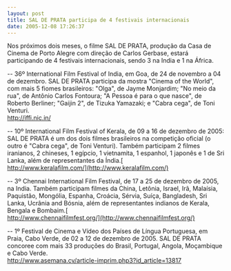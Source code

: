 ```yaml
---
layout: post
title: SAL DE PRATA participa de 4 festivais internacionais
date: 2005-12-08 17:26:37
---
```

Nos próximos dois meses, o filme SAL DE PRATA, produção da Casa de Cinema de Porto Alegre com direção de Carlos Gerbase, estará participando de 4 festivais internacionais, sendo 3 na India e 1 na África.

\-- 36º International Film Festival of India, em Goa, de 24 de novembro a 04 de dezembro. SAL DE PRATA participa da mostra "Cinema of the World", com mais 5 fiomes brasileiros: "Olga", de Jayme Monjardim; "No meio da rua", de Antônio Carlos Fontoura; "A Pessoa é para o que nasce", de Roberto Berliner; "Gaijin 2", de Tizuka Yamazaki; e "Cabra cega", de Toni Venturi.\
<http://iffi.nic.in/>

\-- 10º International Film Festival of Kerala, de 09 a 16 de dezembro de 2005: SAL DE PRATA é um dos dois filmes brasileiros na competição oficial (o outro é "Cabra cega", de Toni Venturi). Também participam 2 filmes iranianos, 2 chineses, 1 egípcio, 1 vietnamita, 1 espanhol, 1 japonês e 1 de Sri Lanka, além de representantes da Índia.[\
http://www.keralafilm.com/](http://www.keralafilm.com/)

\-- 3º Chennai International Film Festival, de 17 a 25 de dezembro de 2005, na India. Também participam filmes da China, Letônia, Israel, Irã, Malaísia, Paquistão, Mongólia, Espanha, Croácia, Sérvia, Suíça, Bangladesh, Sri Lanka, Ucrânia and Bósnia, além de representantes indianos de Kerala, Bengala e Bombaim.[\
http://www.chennaifilmfest.org/](http://www.chennaifilmfest.org/)

\-- 1º Festival de Cinema e Vídeo dos Países de Língua Portuguesa, em Praia, Cabo Verde, de 02 a 12 de dezembro de 2005. SAL DE PRATA concoree com mais 33 produções do Brasil, Portugal, Angola, Moçambique e Cabo Verde.\
<http://www.asemana.cv/article-imprim.php3?id_article=13817>